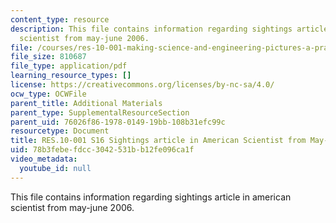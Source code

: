 ```yaml
---
content_type: resource
description: This file contains information regarding sightings article in american
  scientist from may-june 2006.
file: /courses/res-10-001-making-science-and-engineering-pictures-a-practical-guide-to-presenting-your-work-spring-2016/78b3febefdcc3042531bb12fe096ca1f_MITRES_10_001S16_MayJune06.pdf
file_size: 810687
file_type: application/pdf
learning_resource_types: []
license: https://creativecommons.org/licenses/by-nc-sa/4.0/
ocw_type: OCWFile
parent_title: Additional Materials
parent_type: SupplementalResourceSection
parent_uid: 76026f86-1978-0149-19bb-108b31efc99c
resourcetype: Document
title: RES.10-001 S16 Sightings article in American Scientist from May-June 2006
uid: 78b3febe-fdcc-3042-531b-b12fe096ca1f
video_metadata:
  youtube_id: null
---
```

This file contains information regarding sightings article in american scientist from may-june 2006.